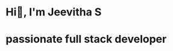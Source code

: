  #                                                              Hi👋, I'm Jeevitha S

# passionate full stack developer 
<!--
**JEEVITHASRINI97/JEEVITHASRINI97** is a ✨ _special_ ✨ repository because its `README.md` (this file) appears on your GitHub profile.

 I’m currently learning **MERN Stack**
 Ask me about Html, CSS , React , Node , MongoDB , Express
 
 [![GitHub Streak](http://github-readme-streak-stats.herokuapp.com?user=JeevithaSRINI97&theme=vue-dark&hide_border=true)](https://git.io/streak-stats)




